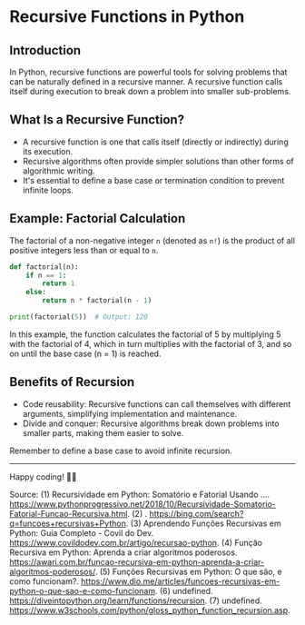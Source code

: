# Recursive Functions in Python

## Introduction
In Python, recursive functions are powerful tools for solving problems that can be naturally defined in a recursive manner. A recursive function calls itself during execution to break down a problem into smaller sub-problems.

## What Is a Recursive Function?
- A recursive function is one that calls itself (directly or indirectly) during its execution.
- Recursive algorithms often provide simpler solutions than other forms of algorithmic writing.
- It's essential to define a base case or termination condition to prevent infinite loops.

## Example: Factorial Calculation
The factorial of a non-negative integer `n` (denoted as `n!`) is the product of all positive integers less than or equal to `n`.

```python
def factorial(n):
    if n == 1:
        return 1
    else:
        return n * factorial(n - 1)

print(factorial(5))  # Output: 120
```

In this example, the function calculates the factorial of 5 by multiplying 5 with the factorial of 4, which in turn multiplies with the factorial of 3, and so on until the base case (n = 1) is reached.

## Benefits of Recursion
- Code reusability: Recursive functions can call themselves with different arguments, simplifying implementation and maintenance.
- Divide and conquer: Recursive algorithms break down problems into smaller parts, making them easier to solve.

Remember to define a base case to avoid infinite recursion.

---

Happy coding! 🚀🐍

Source:
(1) Recursividade em Python: Somatório e Fatorial Usando .... https://www.pythonprogressivo.net/2018/10/Recursividade-Somatorio-Fatorial-Funcao-Recursiva.html.
(2) . https://bing.com/search?q=funcoes+recursivas+Python.
(3) Aprendendo Funções Recursivas em Python: Guia Completo - Covil do Dev. https://www.covildodev.com.br/artigo/recursao-python.
(4) Função Recursiva em Python: Aprenda a criar algoritmos poderosos. https://awari.com.br/funcao-recursiva-em-python-aprenda-a-criar-algoritmos-poderosos/.
(5) Funções Recursivas em Python: O que são, e como funcionam?. https://www.dio.me/articles/funcoes-recursivas-em-python-o-que-sao-e-como-funcionam.
(6) undefined. https://diveintopython.org/learn/functions/recursion.
(7) undefined. https://www.w3schools.com/python/gloss_python_function_recursion.asp.